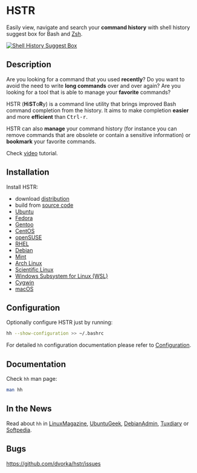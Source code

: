 HSTR
====
<!--
[![Current release](https://img.shields.io/github/release/dvorka/hstr.svg)](https://github.com/dvorka/hstr/releases)
[![GitHub issues](https://img.shields.io/github/issues/dvorka/hstr.svg?maxAge=360)](https://github.com/dvorka/hstr/issues)
[![All releases downloads](https://img.shields.io/github/downloads/dvorka/hstr/total.svg)](https://github.com/dvorka/hstr/releases)
-->

Easily view, navigate and search your **command history** with shell history suggest box for Bash and
[Zsh](CONFIGURATION.md#zsh-history-settings).

[![Shell History Suggest Box](http://me.mindforger.com/projects/images/hh-animated-01.gif "Shell History Suggest Box @ YouTube")](http://www.youtube.com/watch?v=sPF29NyXe2U)


Description
-----------
Are you looking for a command that you used **recently**? Do you
want to  avoid the need to write **long commands** over and over
again? Are you looking for a tool that is able to manage your 
**favorite** commands?

HSTR (**H**i**ST**o**R**y) is a command line utility that brings improved Bash command completion
from the history. It aims to make completion **easier** and more **efficient**
than <kbd>Ctrl-r</kbd>.

HSTR can also **manage** your command history (for instance you can remove
commands that are obsolete or contain a sensitive information) or **bookmark** 
your favorite commands.

Check [video](http://www.youtube.com/watch?v=sPF29NyXe2U) tutorial.


Installation
------------
Install HSTR:

* download [distribution](INSTALLATION.md#distribution-installation)
* build from [source code](INSTALLATION.md#installation-from-source-code)
* [Ubuntu](INSTALLATION.md#ubuntu)
* [Fedora](INSTALLATION.md#fedorarhelcentos)
* [Gentoo](INSTALLATION.md#gentoo)
* [CentOS](INSTALLATION.md#fedorarhelcentos)
* [openSUSE](INSTALLATION.md#opensuse)
* [RHEL](INSTALLATION.md#fedorarhelcentos)
* [Debian](INSTALLATION.md#debianmint)
* [Mint](INSTALLATION.md#debianmint)
* [Arch Linux](INSTALLATION.md#arch-linux)
* [Scientific Linux](INSTALLATION.md#fedorarhelcentos)
* [Windows Subsystem for Linux (WSL)](INSTALLATION.md#wsl)
* [Cygwin](INSTALLATION.md#cygwin)
* [macOS](INSTALLATION.md#macos)


Configuration
-------------
Optionally configure HSTR just by running:
```bash
hh --show-configuration >> ~/.bashrc
```
For detailed `hh` configuration documentation please refer to [Configuration](CONFIGURATION.md).


Documentation
-------------
Check `hh` man page:
```bash
man hh
```

In the News
-----------
Read about `hh` in [LinuxMagazine](http://www.linux-magazine.com/Issues/2014/164/Bash-History-on-Steroids), [UbuntuGeek](http://www.ubuntugeek.com/tag/hstr-bash-history), [DebianAdmin](http://www.debianadmin.com/hstr-easily-view-navigate-search-and-use-your-command-history-with-shell-history.html), [Tuxdiary](https://tuxdiary.com/2015/02/17/hstr/) or [Softpedia](http://linux.softpedia.com/get/Terminals/BASH-Command-History-Completion-103155.shtml).


Bugs
----
https://github.com/dvorka/hstr/issues
